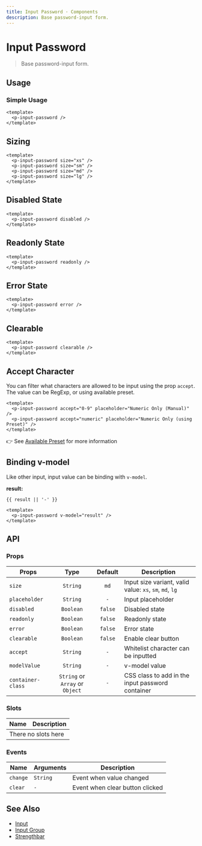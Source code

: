 ```yaml
---
title: Input Password · Components
description: Base password-input form.
---
```


<script setup>
  import pInputPassword from "./InputPassword.vue"
  import { ref } from "vue-demi"

  const result = ref()
</script>

# Input Password

> Base password-input form.

## Usage

### Simple Usage

<preview class="flex-col space-y-3">
  <p-input-password class="test" />
</preview>

```vue
<template>
  <p-input-password />
</template>
```

## Sizing

<preview class="flex-col space-y-3">
  <p-input-password size="xs" />
  <p-input-password size="sm" />
  <p-input-password size="md" />
  <p-input-password size="lg" />
</preview>

```vue
<template>
  <p-input-password size="xs" />
  <p-input-password size="sm" />
  <p-input-password size="md" />
  <p-input-password size="lg" />
</template>
```

## Disabled State

<preview class="flex-col space-y-3">
  <p-input-password disabled />
</preview>

```vue
<template>
  <p-input-password disabled />
</template>
```

## Readonly State

<preview class="flex-col space-y-3">
  <p-input-password readonly />
</preview>

```vue
<template>
  <p-input-password readonly />
</template>
```

## Error State

<preview class="flex-col space-y-3">
  <p-input-password error />
</preview>

```vue
<template>
  <p-input-password error />
</template>
```

## Clearable

<preview>
  <p-input-password clearable />
</preview>

```vue
<template>
  <p-input-password clearable />
</template>
```

## Accept Character

You can filter what characters are allowed to be input using the prop `accept`. The value can be RegExp, or using available preset.

<preview class="flex-col space-y-4">
  <p-input-password accept="0-9" placeholder="Numeric Only (Manual)" />
  <p-input-password accept="numeric" placeholder="Numeric Only (using Preset)" />
</preview>

```vue
<template>
  <p-input-password accept="0-9" placeholder="Numeric Only (Manual)" />
  <p-input-password accept="numeric" placeholder="Numeric Only (using Preset)" />
</template>
```

👉 See [Available Preset](../input/#available-preset) for more information

## Binding v-model

Like other input, input value can be binding with `v-model`.

<preview>
  <p-input-password v-model="result" />
</preview>

**result:**

<pre class="truncate"><code>{{ result || '-' }}</code></pre>

```vue
<template>
  <p-input-password v-model="result" />
</template>
```

## API

### Props

| Props         |   Type    | Default | Description                                             |
|---------------|:---------:|:-------:|---------------------------------------------------------|
| `size`        | `String`  |  `md`   | Input size variant, valid value: `xs`, `sm`, `md`, `lg` |
| `placeholder` | `String`  |   `-`   | Input placeholder                                       |
| `disabled`    | `Boolean` | `false` | Disabled state                                          |
| `readonly`    | `Boolean` | `false` | Readonly state                                          |
| `error`       | `Boolean` | `false` | Error state                                             |
| `clearable`   | `Boolean` | `false` | Enable clear button                                     |
| `accept`      | `String`  |   `-`   | Whitelist character can be inputted                     |
| `modelValue`  | `String`  |   `-`   | v-model value                                           |
| `container-class` | `String` or `Array` or `Object`  |      `-`       | CSS class to add in the input password container  |

### Slots

<table>
  <thead>
    <tr>
      <th>Name</th>
      <th>Description</th>
    </tr>
  </thead>
  <tbody>
    <tr>
      <td colspan="2" class="text-center">There no slots here</td>
    </tr>
  </tbody>
</table>

### Events

| Name     | Arguments | Description                     |
|----------|-----------|---------------------------------|
| `change` | `String`  | Event when value changed        |
| `clear`  | `-`       | Event when clear button clicked |


## See Also

- [Input](/components/input/)
- [Input Group](/components/input-group/)
- [Strengthbar](/components/strengthbar/)
